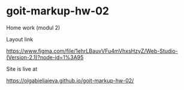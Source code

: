 # goit-markup-hw-02

Home work (modul 2)

Layout link

https://www.figma.com/file/1ehrLBauvVFu4mVhxsHzyZ/Web-Studio-(Version-2.1)?node-id=1%3A95

Site is live at 

https://olgabieliaieva.github.io/goit-markup-hw-02/
